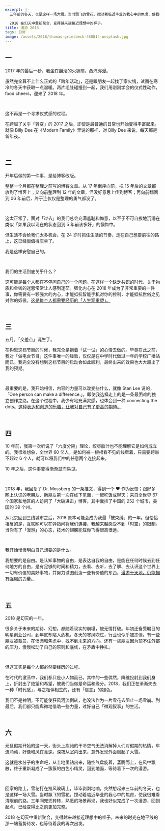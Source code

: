 ```yaml
---
excerpt: |-
  三年前的冬天，也是这样一场大雪。当时飘飞的雪花，搅动着临近毕业的我心中的焦虑，使我很难看清眼前的路。三年间兜兜转转，熟悉的场景再现，我也好似完成了一次漫游，回到起点，已经变得比之前更加完整。

  2018 在幻灭中重新聚合，变得越来越接近理想中的样子。
title: 漫游 2018
tags: 日常
image: /assets/2018/thomas-griesbeck-488814-unsplash.jpg
---
```


## 一

2017 年的最后一秒，我坐在翻滚的火锅前，蒸汽弥漫。

虽然完全算不上什么正式的「跨年活动」，还是跟朋友一起找了家火锅，试图在寒冷的冬天中获取一点温暖。两片毛肚碰撞到一起，我们用刚刚学会的仪式性动作，food cheers，迎来了 2018 年。

<br>

这不再是一个寻求仪式感的过程。

在跨越了关乎「转变」的 2017 之后，即使是最普通的日常也开始变得丰富起来。就像 Billy Dee 在《Modern Family》里说的那样，对 Billy Dee 来说，每天都是新年夜。

<br>

## 二

开年后做的第一件事，是给博客改版。

整整一个月都在整理之前写的博客文章。从 17 年倒序向前，把 15 年后的文章都放到了博客上；又向前整理到 12 年的文章，但没好意思上传到博客；再向前翻阅到 06 年前后，终于连仅仅是整理的勇气都没了。

<br>

这太正常了，面对「过去」的我们总会充满羞耻和悔意，以至于不可自拔地沉溺在类似「如果我以现在的状态回到 5 年前该多好」的懊悔中。

但生活不会给我们太多机会，在 24 岁时抓住生活的节奏，走在自己想要前往的路上，这已经很值得庆幸了。

我是这样安慰自己的。

<br>

我们的生活到底关乎什么？

这可能是每个人都在不停问自己的一个问题。在这样一个缺乏共识的时代，关于物质和金钱的迷思常常让人感到迷茫。强化内心在 2018 年成为了非常重要的一件事，你需要有一颗强大的内心，才能抵抗智能手机对你的控制，才能抵抗世俗之见对你的奴役。[这是每个人都需要经历的「人生观重塑」。](/2018/when-you-wag-your-tail-you-become-more-of-a-dog/)

<br>

## 三

五月，「交差点」诞生了。

在构思这档节目的时候，我完全是抱着「试一试」的心情去做的。毕竟在此之前，我对「做电台节目」这件事唯一的经验，仅仅是在中学时代做过一年的学校广播站而已。我完全没有想到这档节目的启动会如此顺利，最终出来的效果也大大超出了我的预期。

<br>

最重要的是，我开始相信，内容的力量可以改变些什么，就像 Stan Lee 说的，「One person can make a difference.」，即使我选择走上的是一条最困难的独立创作之路。在这个过程中，我少有地充满灵感，也体会到一种 connecting the dots。[这种表达和创造的乐趣，让我对自己有了更高的期待。](/2018/postscript-about-ep-0-of-kousaten/)

<br>

## 四

10 年前，我第一次听说了「六度分隔」理论，绞尽脑汁也不能理解它是如何成立的。我很难想象，全世界 60 亿人，是如何被一根根看不见的线牵着，只需要跨越不超过 6 个人，就可以将我们中的任意两个连接起来。

10 年之后，这件事变得渐渐显而易见。

<br>

2018 年，我回复了 Dr. Mossberg 的一条推文，得到一个 ❤️ 作为反馈；跟好多网上认识的老朋友、新朋友第一次在线下见面，一起吃饭或聊天；来自全世界 67 个国家和地区的人访问了「大破进击」博客，其中囊括了中国的 252 个城市，美国的 39 个州。

从北京回到三线城市之后，2018 原本可能会成为我最「被束缚」的一年。但恰恰相反的是，互联网可以在弹指间将我们连接，我越来越感受不到「时空」的限制。当你有了「漫游」的心态，技术的翅膀能载你飞得很高很远。

<br>

我开始慢慢明白自己想要的是什么。

我想要的是自由。是认知事物的自由，是表达自我的自由，是能在任何时候去到任何地方的自由，是有足够的时间和精力，去看、去听，去了解、去认识这个世界上一切有价值的美好事物，并努力试图创造一些有价值的东西，[漫游于天地，仍能拥有强韧的力量。](/2018/life-in-a-third-tier-city/)

<br>

## 五

2018 是幻灭的一年。

很多关于未来的期待、幻想，都随着现实的崩塌，被无情打破。年初还备受瞩目的明星创业公司，到年底却陷入危机。冬天的寒风吹过，行业也似乎被冻僵。有一些朋友被裁员，在愤懑和焦虑中，找不到未来的方向。还有一些朋友因为顶不住外部的压力，慢慢松动了自己的原则和底线，在矛盾中挣扎。

<br>

但这其实是每个人都必然要经历的过程。

在时代的激荡中，我们都只是小人物而已。其中的一些偶然，降维投射到我们身上，折射出了绝望和希望，被我们当做是命运和缘分。2018，我们正在渐渐失去一种「时代感」，与之相伴相生的，还有「信念」的褪色。

我们不是神明，不可能使狂风河流倒转，也没法作为一片雪花去阻止一场雪崩。到最后，我们都只能卑微地借助一些力量，过好自己「微观叙事」的生活。

<br>

## 六

元旦假期开始的这一天，街头上疾驰的干冷空气无法消解掉人们对假期的热情，车流涌动，好像和风在竞速。深夜从室内出来，意外发现外面飘起了大雪。

这就是水分子的生命吧，从土地里钻出来，随空气盘旋着，蒸腾而上，在风中飘散，终于重新凝成了一簇簇的白色小精灵，回到地面，等待着下一次的漫游。

<br>

回家的路上，雪花打在挡风玻璃上，毕毕剥剥地响。突然想起来三年前的冬天，也是这样一场大雪。当时飘飞的雪花，搅动着临近毕业的我心中的焦虑，使我很难看清眼前的路。三年间兜兜转转，熟悉的场景再现，我也好似完成了一次漫游，回到起点，已经变得比之前更加完整。

2018 在幻灭中重新聚合，变得越来越接近理想中的样子。未来的时光在地平线的那一端蓄势待发，也等待着我的再次出发。
